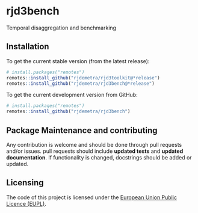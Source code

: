 
<!-- README.md is generated from README.Rmd. Please edit that file -->

# rjd3bench

<!-- badges: start -->
<!-- badges: end -->

Temporal disaggregation and benchmarking

## Installation

To get the current stable version (from the latest release):

``` r
# install.packages("remotes")
remotes::install_github("rjdemetra/rjd3toolkit@*release")
remotes::install_github("rjdemetra/rjd3bench@*release")
```

To get the current development version from GitHub:

``` r
# install.packages("remotes")
remotes::install_github("rjdemetra/rjd3bench")
```

## Package Maintenance and contributing

Any contribution is welcome and should be done through pull requests
and/or issues. pull requests should include **updated tests** and
**updated documentation**. If functionality is changed, docstrings
should be added or updated.

## Licensing

The code of this project is licensed under the [European Union Public
Licence (EUPL)](https://joinup.ec.europa.eu/page/eupl-text-11-12).
